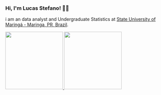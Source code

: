 ### Hi, I'm Lucas Stefano! 🙋‍♂️

i am an data analyst and Undergraduate Statistics at [State University of Maringá - Maringa, PR, Brazil](https://www.des.uem.br/). 

<div>
  <a href="https://github.com/lucassxs">
  <img height="180em" src="https://github-readme-stats.vercel.app/api?username=lucassxs&show_icons=true&theme=dracula&include_all_commits=true&count_private=true"/>
  <img height="180em" src="https://github-readme-stats.vercel.app/api/top-langs/?username=lucassxs&layout=compact&langs_count=16&theme=dracula"/>
<div>
